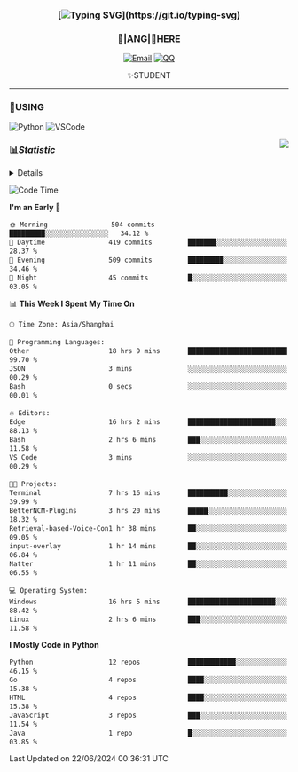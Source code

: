 <div align="center">


### [![Typing SVG](https://readme-typing-svg.herokuapp.com?size=25&duration=2500&color=8C43EA&vCenter=true&width=200&height=40&lines=%F0%9F%8C%B1ANGJustinl%F0%9F%8C%B1+!)](https://git.io/typing-svg)


### 🥛|**ANG**|🥛HERE



[![Email](https://img.shields.io/badge/Email-ANGJustin@163.com-6A5ACD?style=flat-square&logoColor=fff)](mailto:ANGJustinl@163.com)
[![QQ](https://img.shields.io/badge/QQ-77139032-98FB98?style=flat-square&logoColor=fff)](https://qm.qq.com/cgi-bin/qm/qr?k=mcs-cON_aPNfc3hO8-H7lWJHDX-5nKr7&noverify=0)




✨STUDENT 

</div>

---

### 🎨USING

![Python](https://img.shields.io/badge/-Python-blue?style=flat-square&logo=Python&logoColor=fff)
![VSCode](https://img.shields.io/badge/-VSCode-blue?style=flat-square&logo=visualstudiocode&logoColor=fff)


<a href="#">
  <img align="right" src="https://github-readme-stats.vercel.app/api?username=ANGJustinl&count_private=true&show_icons=true&hide_border=true&bg_color=15,f2f7fd,E0EAFC" />
</a>




### 📊*Statistic* 

<details>

<p align="center">
   <img src="github-metrics.svg" alt="typing-svg">
</p>

[![Github activity graph](https://github-readme-activity-graph.angforever.top/graph?username=ANGJustinl&theme=dracula)](https://github.com/ANGJustinl/ANGJustinl)
![image](https://github.com/ANGJustinl/ANGJustinl/assets/96008766/f6c957b8-b907-482a-8804-4c1f944d4b60)
</details>

<!--START_SECTION:waka-->
![Code Time](http://img.shields.io/badge/Code%20Time-129%20hrs%2019%20mins-blue)

**I'm an Early 🐤** 

```text
🌞 Morning                504 commits         █████████░░░░░░░░░░░░░░░░   34.12 % 
🌆 Daytime                419 commits         ███████░░░░░░░░░░░░░░░░░░   28.37 % 
🌃 Evening                509 commits         █████████░░░░░░░░░░░░░░░░   34.46 % 
🌙 Night                  45 commits          █░░░░░░░░░░░░░░░░░░░░░░░░   03.05 % 
```


📊 **This Week I Spent My Time On** 

```text
🕑︎ Time Zone: Asia/Shanghai

💬 Programming Languages: 
Other                    18 hrs 9 mins       █████████████████████████   99.70 % 
JSON                     3 mins              ░░░░░░░░░░░░░░░░░░░░░░░░░   00.29 % 
Bash                     0 secs              ░░░░░░░░░░░░░░░░░░░░░░░░░   00.01 % 

🔥 Editors: 
Edge                     16 hrs 2 mins       ██████████████████████░░░   88.13 % 
Bash                     2 hrs 6 mins        ███░░░░░░░░░░░░░░░░░░░░░░   11.58 % 
VS Code                  3 mins              ░░░░░░░░░░░░░░░░░░░░░░░░░   00.29 % 

🐱‍💻 Projects: 
Terminal                 7 hrs 16 mins       ██████████░░░░░░░░░░░░░░░   39.99 % 
BetterNCM-Plugins        3 hrs 20 mins       █████░░░░░░░░░░░░░░░░░░░░   18.32 % 
Retrieval-based-Voice-Con1 hr 38 mins        ██░░░░░░░░░░░░░░░░░░░░░░░   09.05 % 
input-overlay            1 hr 14 mins        ██░░░░░░░░░░░░░░░░░░░░░░░   06.84 % 
Natter                   1 hr 11 mins        ██░░░░░░░░░░░░░░░░░░░░░░░   06.55 % 

💻 Operating System: 
Windows                  16 hrs 5 mins       ██████████████████████░░░   88.42 % 
Linux                    2 hrs 6 mins        ███░░░░░░░░░░░░░░░░░░░░░░   11.58 % 
```

**I Mostly Code in Python** 

```text
Python                   12 repos            ████████████░░░░░░░░░░░░░   46.15 % 
Go                       4 repos             ████░░░░░░░░░░░░░░░░░░░░░   15.38 % 
HTML                     4 repos             ████░░░░░░░░░░░░░░░░░░░░░   15.38 % 
JavaScript               3 repos             ███░░░░░░░░░░░░░░░░░░░░░░   11.54 % 
Java                     1 repo              █░░░░░░░░░░░░░░░░░░░░░░░░   03.85 % 
```




 Last Updated on 22/06/2024 00:36:31 UTC
<!--END_SECTION:waka-->
